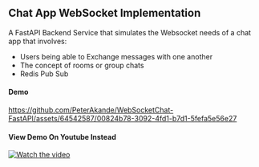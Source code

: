 ## Chat App WebSocket Implementation

A FastAPI Backend Service that simulates the Websocket needs of a chat app that involves:
- Users being able to Exchange messages with one another
- The concept of rooms or group chats
- Redis Pub Sub



#### Demo

https://github.com/PeterAkande/WebSocketChat-FastAPI/assets/64542587/00824b78-3092-4fd1-b7d1-5fefa5e56e27

#### View Demo On Youtube Instead
[![Watch the video](https://img.youtube.com/vi/G-YG04E1CuY/sddefault.jpg)](https://youtu.be/G-YG04E1CuY)
